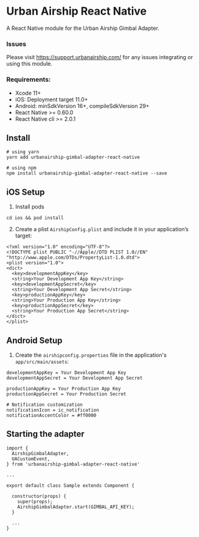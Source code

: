 # Urban Airship React Native

A React Native module for the Urban Airship Gimbal Adapter.

### Issues

Please visit https://support.urbanairship.com/ for any issues integrating or using this module.

### Requirements:
 - Xcode 11+
 - iOS: Deployment target 11.0+
 - Android: minSdkVersion 16+, compileSdkVersion 29+
 - React Native >= 0.60.0
 - React Native cli >= 2.0.1

## Install

```
# using yarn
yarn add urbanairship-gimbal-adapter-react-native

# using npm
npm install urbanairship-gimbal-adapter-react-native --save
```

## iOS Setup

1) Install pods
```
cd ios && pod install
```

2) Create a plist `AirshipConfig.plist` and include it in your application’s target:
```
<?xml version="1.0" encoding="UTF-8"?>
<!DOCTYPE plist PUBLIC "-//Apple//DTD PLIST 1.0//EN" "http://www.apple.com/DTDs/PropertyList-1.0.dtd">
<plist version="1.0">
<dict>
  <key>developmentAppKey</key>
  <string>Your Development App Key</string>
  <key>developmentAppSecret</key>
  <string>Your Development App Secret</string>
  <key>productionAppKey</key>
  <string>Your Production App Key</string>
  <key>productionAppSecret</key>
  <string>Your Production App Secret</string>
</dict>
</plist>
```

## Android Setup

1) Create the `airshipconfig.properties` file in the application's `app/src/main/assets`:
```
developmentAppKey = Your Development App Key
developmentAppSecret = Your Development App Secret

productionAppKey = Your Production App Key
productionAppSecret = Your Production Secret

# Notification customization
notificationIcon = ic_notification
notificationAccentColor = #ff0000
```


## Starting the adapter

```
import {
  AirshipGimbalAdapter,
  UACustomEvent,
} from 'urbanairship-gimbal-adapter-react-native'

...

export default class Sample extends Component {

  constructor(props) {
    super(props);
    AirshipGimbalAdapter.start(GIMBAL_API_KEY);
  }

  ...
}
```

